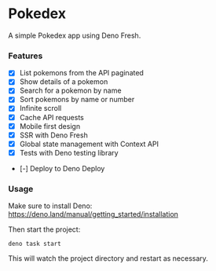 # Pokedex

A simple Pokedex app using Deno Fresh.

### Features

- [x] List pokemons from the API paginated
- [x] Show details of a pokemon
- [x] Search for a pokemon by name
- [x] Sort pokemons by name or number
- [x] Infinite scroll
- [x] Cache API requests
- [x] Mobile first design
- [x] SSR with Deno Fresh
- [x] Global state management with Context API
- [x] Tests with Deno testing library
- [-] Deploy to Deno Deploy

### Usage

Make sure to install Deno: https://deno.land/manual/getting_started/installation

Then start the project:

```
deno task start
```

This will watch the project directory and restart as necessary.
